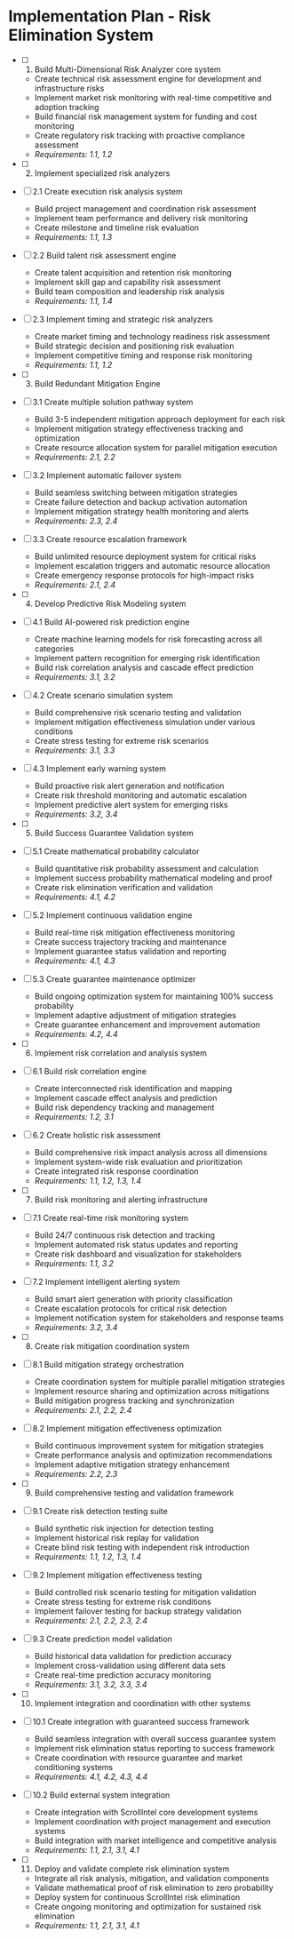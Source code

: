 # Implementation Plan - Risk Elimination System

- [ ] 1. Build Multi-Dimensional Risk Analyzer core system
  - Create technical risk assessment engine for development and infrastructure risks
  - Implement market risk monitoring with real-time competitive and adoption tracking
  - Build financial risk management system for funding and cost monitoring
  - Create regulatory risk tracking with proactive compliance assessment
  - _Requirements: 1.1, 1.2_

- [ ] 2. Implement specialized risk analyzers
- [ ] 2.1 Create execution risk analysis system
  - Build project management and coordination risk assessment
  - Implement team performance and delivery risk monitoring
  - Create milestone and timeline risk evaluation
  - _Requirements: 1.1, 1.3_

- [ ] 2.2 Build talent risk assessment engine
  - Create talent acquisition and retention risk monitoring
  - Implement skill gap and capability risk assessment
  - Build team composition and leadership risk analysis
  - _Requirements: 1.1, 1.4_

- [ ] 2.3 Implement timing and strategic risk analyzers
  - Create market timing and technology readiness risk assessment
  - Build strategic decision and positioning risk evaluation
  - Implement competitive timing and response risk monitoring
  - _Requirements: 1.1, 1.2_

- [ ] 3. Build Redundant Mitigation Engine
- [ ] 3.1 Create multiple solution pathway system
  - Build 3-5 independent mitigation approach deployment for each risk
  - Implement mitigation strategy effectiveness tracking and optimization
  - Create resource allocation system for parallel mitigation execution
  - _Requirements: 2.1, 2.2_

- [ ] 3.2 Implement automatic failover system
  - Build seamless switching between mitigation strategies
  - Create failure detection and backup activation automation
  - Implement mitigation strategy health monitoring and alerts
  - _Requirements: 2.3, 2.4_

- [ ] 3.3 Create resource escalation framework
  - Build unlimited resource deployment system for critical risks
  - Implement escalation triggers and automatic resource allocation
  - Create emergency response protocols for high-impact risks
  - _Requirements: 2.1, 2.4_

- [ ] 4. Develop Predictive Risk Modeling system
- [ ] 4.1 Build AI-powered risk prediction engine
  - Create machine learning models for risk forecasting across all categories
  - Implement pattern recognition for emerging risk identification
  - Build risk correlation analysis and cascade effect prediction
  - _Requirements: 3.1, 3.2_

- [ ] 4.2 Create scenario simulation system
  - Build comprehensive risk scenario testing and validation
  - Implement mitigation effectiveness simulation under various conditions
  - Create stress testing for extreme risk scenarios
  - _Requirements: 3.1, 3.3_

- [ ] 4.3 Implement early warning system
  - Build proactive risk alert generation and notification
  - Create risk threshold monitoring and automatic escalation
  - Implement predictive alert system for emerging risks
  - _Requirements: 3.2, 3.4_

- [ ] 5. Build Success Guarantee Validation system
- [ ] 5.1 Create mathematical probability calculator
  - Build quantitative risk probability assessment and calculation
  - Implement success probability mathematical modeling and proof
  - Create risk elimination verification and validation
  - _Requirements: 4.1, 4.2_

- [ ] 5.2 Implement continuous validation engine
  - Build real-time risk mitigation effectiveness monitoring
  - Create success trajectory tracking and maintenance
  - Implement guarantee status validation and reporting
  - _Requirements: 4.1, 4.3_

- [ ] 5.3 Create guarantee maintenance optimizer
  - Build ongoing optimization system for maintaining 100% success probability
  - Implement adaptive adjustment of mitigation strategies
  - Create guarantee enhancement and improvement automation
  - _Requirements: 4.2, 4.4_

- [ ] 6. Implement risk correlation and analysis system
- [ ] 6.1 Build risk correlation engine
  - Create interconnected risk identification and mapping
  - Implement cascade effect analysis and prediction
  - Build risk dependency tracking and management
  - _Requirements: 1.2, 3.1_

- [ ] 6.2 Create holistic risk assessment
  - Build comprehensive risk impact analysis across all dimensions
  - Implement system-wide risk evaluation and prioritization
  - Create integrated risk response coordination
  - _Requirements: 1.1, 1.2, 1.3, 1.4_

- [ ] 7. Build risk monitoring and alerting infrastructure
- [ ] 7.1 Create real-time risk monitoring system
  - Build 24/7 continuous risk detection and tracking
  - Implement automated risk status updates and reporting
  - Create risk dashboard and visualization for stakeholders
  - _Requirements: 1.1, 3.2_

- [ ] 7.2 Implement intelligent alerting system
  - Build smart alert generation with priority classification
  - Create escalation protocols for critical risk detection
  - Implement notification system for stakeholders and response teams
  - _Requirements: 3.2, 3.4_

- [ ] 8. Create risk mitigation coordination system
- [ ] 8.1 Build mitigation strategy orchestration
  - Create coordination system for multiple parallel mitigation strategies
  - Implement resource sharing and optimization across mitigations
  - Build mitigation progress tracking and synchronization
  - _Requirements: 2.1, 2.2, 2.4_

- [ ] 8.2 Implement mitigation effectiveness optimization
  - Build continuous improvement system for mitigation strategies
  - Create performance analysis and optimization recommendations
  - Implement adaptive mitigation strategy enhancement
  - _Requirements: 2.2, 2.3_

- [ ] 9. Build comprehensive testing and validation framework
- [ ] 9.1 Create risk detection testing suite
  - Build synthetic risk injection for detection testing
  - Implement historical risk replay for validation
  - Create blind risk testing with independent risk introduction
  - _Requirements: 1.1, 1.2, 1.3, 1.4_

- [ ] 9.2 Implement mitigation effectiveness testing
  - Build controlled risk scenario testing for mitigation validation
  - Create stress testing for extreme risk conditions
  - Implement failover testing for backup strategy validation
  - _Requirements: 2.1, 2.2, 2.3, 2.4_

- [ ] 9.3 Create prediction model validation
  - Build historical data validation for prediction accuracy
  - Implement cross-validation using different data sets
  - Create real-time prediction accuracy monitoring
  - _Requirements: 3.1, 3.2, 3.3, 3.4_

- [ ] 10. Implement integration and coordination with other systems
- [ ] 10.1 Create integration with guaranteed success framework
  - Build seamless integration with overall success guarantee system
  - Implement risk elimination status reporting to success framework
  - Create coordination with resource guarantee and market conditioning systems
  - _Requirements: 4.1, 4.2, 4.3, 4.4_

- [ ] 10.2 Build external system integration
  - Create integration with ScrollIntel core development systems
  - Implement coordination with project management and execution systems
  - Build integration with market intelligence and competitive analysis
  - _Requirements: 1.1, 2.1, 3.1, 4.1_

- [ ] 11. Deploy and validate complete risk elimination system
  - Integrate all risk analysis, mitigation, and validation components
  - Validate mathematical proof of risk elimination to zero probability
  - Deploy system for continuous ScrollIntel risk elimination
  - Create ongoing monitoring and optimization for sustained risk elimination
  - _Requirements: 1.1, 2.1, 3.1, 4.1_